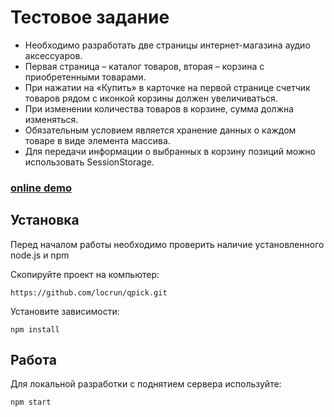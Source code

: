 # Тестовое задание
* Необходимо разработать две страницы интернет-магазина аудио аксессуаров.
*  Первая страница – каталог товаров, вторая – корзина с приобретенными товарами.
*  При нажатии на «Купить» в карточке на первой странице счетчик товаров рядом с иконкой корзины должен увеличиваться.
*  При изменении количества товаров в корзине, сумма должна изменяться.
*  Обязательным условием является хранение данных о каждом товаре в виде элемента массива.
*  Для передачи информации о выбранных в корзину позиций можно использовать SessionStorage.

 ### [online demo](https://qpick-murex.vercel.app/)

## Установка 
Перед началом работы необходимо проверить наличие установленного node.js и npm

Скопируйте проект на компьютер: 

```
https://github.com/locrun/qpick.git
```
Установите зависимости:

```
npm install
```

## Работа
Для локальной разработки с поднятием сервера используйте:
```
npm start
```

  
